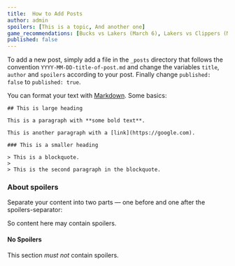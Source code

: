 ```yaml
---
title:  How to Add Posts
author: admin
spoilers: [This is a topic, And another one]
game_recommendations: [Bucks vs Lakers (March 6), Lakers vs Clippers (March 8)]
published: false
---
```


To add a new post, simply add a file in the `_posts` directory that follows the convention `YYYY-MM-DD-title-of-post.md` and change the  variables `title`, `author` and `spoilers` according to your post. Finally change `published: false` to `published: true`.

You can format your text with [Markdown](https://daringfireball.net/projects/markdown/syntax). Some basics:

    ## This is large heading

    This is a paragraph with **some bold text**.

    This is another paragraph with a [link](https://google.com).

    ### This is a smaller heading

    > This is a blockquote.
    > 
    > This is the second paragraph in the blockquote.


### About spoilers

Separate your content into two parts — one before and one after the spoilers-separator:

So content here may contain spoilers.

<!--spoilers-->

#### No Spoilers

This section *must not* contain spoilers.

